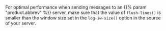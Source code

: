 ---
---
<!-- DISCLAIMER: This file is based on the syslog-ng Open Source Edition documentation https://github.com/balabit/syslog-ng-ose-guides/commit/2f4a52ee61d1ea9ad27cb4f3168b95408fddfdf2 and is used under the terms of The syslog-ng Open Source Edition Documentation License. The file has been modified by Axoflow. -->
For optimal performance when sending messages to an {{% param "product.abbrev" %}} server, make sure that the value of `flush-lines()` is smaller than the window size set in the `log-iw-size()` option in the source of your server.
